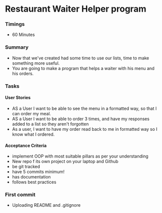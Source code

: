 # Restaurant Waiter Helper program
### Timings
- 60 Minutes

### Summary
- Now that we've created had some time to use our lists, time to make something more useful.
- You are going to make a program that helps a waiter with his menu and his orders.
### Tasks
#### User Stories
- AS a User I want to be able to see the menu in a formatted way, so that I can order my meal. 
- AS a User I want to be able to order 3 times, and have my responses added to a list so they aren't forgotten
- As a user, I want to have my order read back to me in formatted way so I know what I ordered.
#### Acceptance Criteria
- implement OOP with most suitable pillars as per your understanding
- New repo f its own project on your laptop and Github
- be git tracked
- have 5 commits minimum!
- has documentation
- follows best practices

### First commit
- Uploading README and .gitignore
